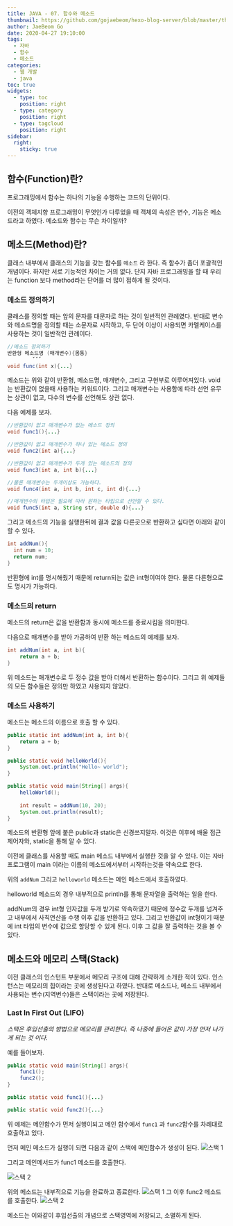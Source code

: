 ```yaml
---
title: JAVA - 07. 함수와 메소드
thumbnail: https://github.com/gojaebeom/hexo-blog-server/blob/master/themes/icarus/source/images/%EC%9E%90%EB%B0%94/java-thumbnail.jpg?raw=true
author: JaeBeom Go
date: 2020-04-27 19:10:00
tags:
  - 자바
  - 함수
  - 메소드
categories:
  - 웹 개발
  - java
toc: true
widgets:
  - type: toc
    position: right
  - type: category
    position: right
  - type: tagcloud
    position: right
sidebar:
  right:
    sticky: true
---
```

## 함수(Function)란?
프로그래밍에서 함수는 하나의 기능을 수행하는 코드의 단위이다.
<!-- more -->

이전의 객체지향 프로그래밍이 무엇인가 다루었을 때 객체의 속성은 변수, 기능은 메소드라고 하였다. 메소드와 함수는 무슨 차이일까? 

## 메소드(Method)란?
클래스 내부에서 클래스의 기능을 갖는 함수를 `메소드` 라 한다. 즉 함수가 좀더 포괄적인 개념이다. 하지만 서로 기능적인 차이는 거의 없다. 단지 자바 프로그래밍을 할 때 우리는 function 보다 method라는 단어를 더 많이 접하게 될 것이다.

### 메소드 정의하기
클래스를 정의할 때는 앞의 문자를 대문자로 하는 것이 일반적인 관례였다. 반대로 변수와 메소드명을 정의할 때는 소문자로 시작하고, 두 단어 이상이 사용되면 카멜케이스를 사용하는 것이 일반적인 관례이다. 

```java
//메소드 정의하기
반환형 메소드명 (매개변수){몸통}
        ˇˇˇ
void func(int x){...}
```
메소드는 위와 같이 반환형, 메소드명, 매개변수, 그리고 구현부로 이루어져있다. void는 반환값이 없을때 사용하는 키워드이다. 그리고 매개변수는 사용함에 따라 선언 유무는 상관이 없고, 다수의 변수를 선언해도 상관 없다. 

다음 예제를 보자. 
```java
//반환값이 없고 매개변수가 없는 메소드 정의
void func1(){...}

//반환값이 없고 매개변수가 하나 있는 메소드 정의
void func2(int a){...}

//반환값이 없고 매개변수가 두개 있는 메소드의 정의
void func3(int a, int b){...}

//물론 매개변수는 두개이상도 가능하다.
void func4(int a, int b, int c, int d){...}

//매개변수의 타입은 필요에 따라 원하는 타입으로 선언할 수 있다.
void func5(int a, String str, double d){...}
```

그리고 메소드의 기능을 실행한뒤에 결과 값을 다른곳으로 반환하고 싶다면 아래와 같이 할 수 있다.
```java
int addNum(){
  int num = 10;
  return num;
}
```
반환형에 int를 명시해줬기 때문에 return되는 값은 int형이여야 한다. 물론 다른형으로도 명시가 가능하다.

### 메소드의 return 
메소드의 return은 값을 반환함과 동시에 메소드를 종료시킴을 의미한다.

다음으로 매개변수를 받아 가공하여 반환 하는 메소드의 예제를 보자.
```java
int addNum(int a, int b){
	return a + b;
}
```
위 메소드는 매개변수로 두 정수 값을 받아 더해서 반환하는 함수이다. 그리고 위 예제들의 모든 함수들은 정의만 하였고 사용되지 않았다.

### 메소드 사용하기
메소드는 메소드의 이름으로 호출 할 수 있다.
```java
public static int addNum(int a, int b){
	return a + b;
}

public static void helloWorld(){
	System.out.println("Hello~ world");
}

public static void main(String[] args){
    helloWorld();
    
    int result = addNum(10, 20);
    System.out.println(result);
}
```
메소드의 반환형 앞에 붙은 public과 static은 신경쓰지말자. 이것은 이후에 배울 접근 제어자와, static을 통해 알 수 있다. 

이전에 클래스를 사용할 때도 main 메소드 내부에서 실행한 것을 알 수 있다. 이는 자바 프로그램이 main 이라는 이름의 메소드에서부터 시작하는것을 약속으로 한다.

위의 `addNum` 그리고 `helloworld` 메소드는 메인 메소드에서 호출하였다.

helloworld 메소드의 경우 내부적으로 println를 통해 문자열을 출력하는 일을 한다. 

addNum의 경우 int형 인자값을 두개 받기로 약속하였기 때문에 정수값 두개를 넘겨주고 내부에서 사칙연산을 수행 이후 값을 반환하고 있다. 그리고 반환값이 int형이기 때문에 int 타입의 변수에 값으로 할당할 수 있게 된다. 이후 그 값을 잘 출력하는 것을 볼 수 있다.

## 메소드와 메모리 스택(Stack)
이전 클래스의 인스턴트 부분에서 메모리 구조에 대해 간략하게 소개한 적이 있다. 인스턴스는 메모리의 힙이라는 곳에 생성된다고 하였다. 반대로 메소드나, 메소드 내부에서 사용되는 변수(지역변수)들은 스택이라는 곳에 저장된다.

### Last In First Out (LIFO)
*스택은 후입선출의 방법으로 메모리를 관리한다. 즉 나중에 들어온 값이 가장 먼저 나가게 되는 것 이다.*

예를 들어보자.
```java
public static void main(String[] args){
	func1();
    func2();
}

public static void func1(){...}

public static void func2(){...}
```

위 예제는 메인함수가 먼저 실행이되고 메인 함수에서 `func1` 과 `func2`함수를 차례대로 호출하고 있다. 

먼저 메인 메소드가 실행이 되면 다음과 같이 스택에 메인함수가 생성이 된다.
![스택 1](https://github.com/gojaebeom/hexo-blog-server/blob/master/themes/icarus/source/images/%EC%9E%90%EB%B0%94/%EC%8A%A4%ED%83%9D3.png?raw=true)

그리고 메인메서드가 func1 메소드를 호출한다.

![스택 2](https://github.com/gojaebeom/hexo-blog-server/blob/master/themes/icarus/source/images/%EC%9E%90%EB%B0%94/%EC%8A%A4%ED%83%9D1.png?raw=true)

위의 메소드는 내부적으로 기능을 완료하고 종료한다. 
![스택 1](https://github.com/gojaebeom/hexo-blog-server/blob/master/themes/icarus/source/images/%EC%9E%90%EB%B0%94/%EC%8A%A4%ED%83%9D3.png?raw=true)
그 이후 func2 메소드를 호출한다.
![스택 2](https://github.com/gojaebeom/hexo-blog-server/blob/master/themes/icarus/source/images/%EC%9E%90%EB%B0%94/%EC%8A%A4%ED%83%9D2.png?raw=true) 

메소드는 이와같이 후입선출의 개념으로 스택영역에 저장되고, 소멸하게 된다.